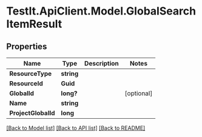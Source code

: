 # TestIt.ApiClient.Model.GlobalSearchItemResult

## Properties

Name | Type | Description | Notes
------------ | ------------- | ------------- | -------------
**ResourceType** | **string** |  | 
**ResourceId** | **Guid** |  | 
**GlobalId** | **long?** |  | [optional] 
**Name** | **string** |  | 
**ProjectGlobalId** | **long** |  | 

[[Back to Model list]](../README.md#documentation-for-models) [[Back to API list]](../README.md#documentation-for-api-endpoints) [[Back to README]](../README.md)

